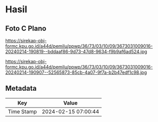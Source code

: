 # Hasil

## Foto C Plano

https://sirekap-obj-formc.kpu.go.id/a44d/pemilu/ppwp/36/73/03/10/09/3673031009016-20240214-190819--bddaaf86-9d73-47d8-9634-f9b9af6ad524.jpg

https://sirekap-obj-formc.kpu.go.id/a44d/pemilu/ppwp/36/73/03/10/09/3673031009016-20240214-190907--52565873-85cb-4a07-9f7a-b2b47edf1c98.jpg


## Metadata

| Key        | Value               |
| ---------- | ------------------- |
| Time Stamp | 2024-02-15 07:00:44 |



